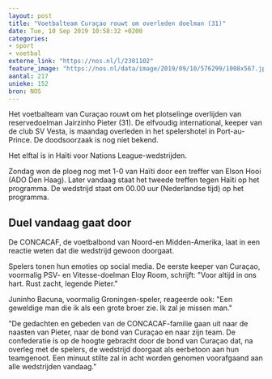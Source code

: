 ```yaml
---
layout: post
title: "Voetbalteam Curaçao rouwt om overleden doelman (31)"
date: Tue, 10 Sep 2019 10:58:32 +0200
categories: 
- sport 
- voetbal 
externe_link: "https://nos.nl/l/2301102"
feature_image: "https://nos.nl/data/image/2019/09/10/576299/1008x567.jpg"
aantal: 217
unieke: 152
bron: NOS
---
```


<p>Het voetbalteam van Curaçao rouwt om het plotselinge overlijden van reservedoelman Jairzinho Pieter (31). De elfvoudig international, keeper van de club SV Vesta, is maandag overleden in het spelershotel in Port-au-Prince. De doodsoorzaak is nog niet bekend.</p>
<p>Het elftal is in Haïti voor Nations League-wedstrijden.</p>
<p>Zondag won de ploeg nog met 1-0 van Haïti door een treffer van Elson Hooi (ADO Den Haag). Later vandaag staat het tweede treffen tegen Haïti op het programma. De wedstrijd staat om 00.00 uur (Nederlandse tijd) op het programma.</p>
<h2>Duel vandaag gaat door</h2>
<p>De CONCACAF, de voetbalbond van Noord-en Midden-Amerika, laat in een reactie weten dat die wedstrijd gewoon doorgaat.</p>
<p>Spelers tonen hun emoties op social media. De eerste keeper van Curaçao, voormalig PSV- en Vitesse-doelman Eloy Room, schrijft: "Voor altijd in ons hart. Rust zacht, legende Pieter."</p>
<p>Juninho Bacuna, voormalig Groningen-speler, reageerde ook: "Een geweldige man die ik als een grote broer zie. Ik zal je missen man."</p>
<p>"De gedachten en gebeden van de CONCACAF-familie gaan uit naar de naasten van Pieter, naar de bond van Curaçao en naar zijn team. De confederatie is op de hoogte gebracht door de bond van Curaçao dat, na overleg met de spelers, de wedstrijd doorgaat als eerbetoon aan hun teamgenoot. Een minuut stilte zal in acht worden genomen voorafgaand aan alle wedstrijden vandaag."</p>
